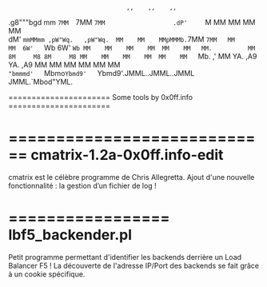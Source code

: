                                                                      
                                     ,,    ,,    ,,                  
  .g8"""bgd  mm                    `7MM  `7MM  `7MM                  
.dP'     `M  MM                      MM    MM    MM                  
dM'       `mmMMmm ,pW"Wq.   ,pW"Wq.  MM    MM    MMpMMMb.`7MM  `7MM  
MM           MM  6W'   `Wb 6W'   `Wb MM    MM    MM    MM  MM    MM  
MM.          MM  8M     M8 8M     M8 MM    MM    MM    MM  MM    MM  
`Mb.     ,'  MM  YA.   ,A9 YA.   ,A9 MM    MM    MM    MM  MM    MM  
  `"bmmmd'   `Mbmo`Ybmd9'   `Ybmd9'.JMML..JMML..JMML  JMML.`Mbod"YML.

====================== Some tools by 0x0ff.info ======================
                                                                     
                                                                     
============================
cmatrix-1.2a-0x0ff.info-edit
============================
  cmatrix est le célèbre programme de Chris Allegretta.
  Ajout d'une nouvelle fonctionnalité : la gestion d’un fichier de log !

=================
lbf5_backender.pl
=================
  Petit programme permettant d'identifier les backends derrière un Load Balancer F5 !
  La découverte de l'adresse IP/Port des backends se fait grâce à un cookie spécifique.
